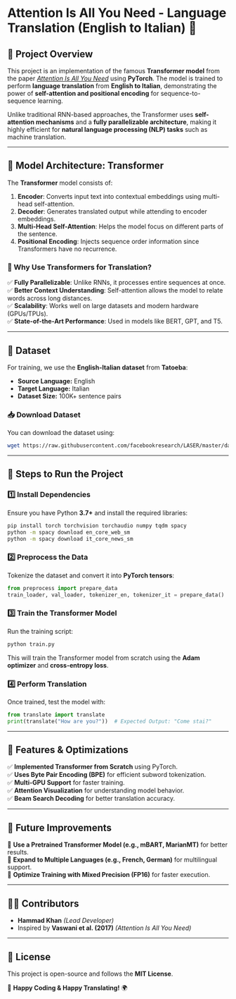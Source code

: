 # **Attention Is All You Need - Language Translation (English to Italian)** 🚀

## **📌 Project Overview**
This project is an implementation of the famous **Transformer model** from the paper [*Attention Is All You Need*](https://arxiv.org/abs/1706.03762) using **PyTorch**. The model is trained to perform **language translation** from **English to Italian**, demonstrating the power of **self-attention and positional encoding** for sequence-to-sequence learning.

Unlike traditional RNN-based approaches, the Transformer uses **self-attention mechanisms** and a **fully parallelizable architecture**, making it highly efficient for **natural language processing (NLP) tasks** such as machine translation.

---

## **🧠 Model Architecture: Transformer**
The **Transformer** model consists of:
1. **Encoder**: Converts input text into contextual embeddings using multi-head self-attention.
2. **Decoder**: Generates translated output while attending to encoder embeddings.
3. **Multi-Head Self-Attention**: Helps the model focus on different parts of the sentence.
4. **Positional Encoding**: Injects sequence order information since Transformers have no recurrence.

### **📌 Why Use Transformers for Translation?**
✅ **Fully Parallelizable**: Unlike RNNs, it processes entire sequences at once.  
✅ **Better Context Understanding**: Self-attention allows the model to relate words across long distances.  
✅ **Scalability**: Works well on large datasets and modern hardware (GPUs/TPUs).  
✅ **State-of-the-Art Performance**: Used in models like BERT, GPT, and T5.

---

## **📂 Dataset**
For training, we use the **English-Italian dataset** from **Tatoeba**:
- **Source Language:** English
- **Target Language:** Italian
- **Dataset Size:** 100K+ sentence pairs

### **📥 Download Dataset**
You can download the dataset using:
```bash
wget https://raw.githubusercontent.com/facebookresearch/LASER/master/data/tatoeba/v1/tatoeba.eng-ita.tsv
```

---

## **🚀 Steps to Run the Project**

### **1️⃣ Install Dependencies**
Ensure you have Python **3.7+** and install the required libraries:
```bash
pip install torch torchvision torchaudio numpy tqdm spacy
python -m spacy download en_core_web_sm
python -m spacy download it_core_news_sm
```

### **2️⃣ Preprocess the Data**
Tokenize the dataset and convert it into **PyTorch tensors**:
```python
from preprocess import prepare_data
train_loader, val_loader, tokenizer_en, tokenizer_it = prepare_data()
```

### **3️⃣ Train the Transformer Model**
Run the training script:
```bash
python train.py
```

This will train the Transformer model from scratch using the **Adam optimizer** and **cross-entropy loss**.

### **4️⃣ Perform Translation**
Once trained, test the model with:
```python
from translate import translate
print(translate("How are you?"))  # Expected Output: "Come stai?"
```

---

## **📌 Features & Optimizations**
✅ **Implemented Transformer from Scratch** using PyTorch.  
✅ **Uses Byte Pair Encoding (BPE)** for efficient subword tokenization.  
✅ **Multi-GPU Support** for faster training.  
✅ **Attention Visualization** for understanding model behavior.  
✅ **Beam Search Decoding** for better translation accuracy.  

---

## **📌 Future Improvements**
🔹 **Use a Pretrained Transformer Model (e.g., mBART, MarianMT)** for better results.  
🔹 **Expand to Multiple Languages (e.g., French, German)** for multilingual support.  
🔹 **Optimize Training with Mixed Precision (FP16)** for faster execution.

---

## **👨‍💻 Contributors**
- **Hammad Khan** *(Lead Developer)*
- Inspired by **Vaswani et al. (2017)** *(Attention Is All You Need)*

---

## **📜 License**
This project is open-source and follows the **MIT License**.

🚀 **Happy Coding & Happy Translating!** 🌍

